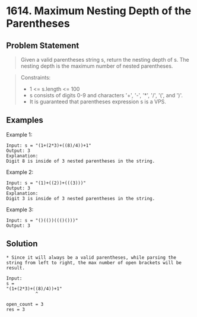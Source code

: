 # 1614. Maximum Nesting Depth of the Parentheses

## Problem Statement

> Given a valid parentheses string s, return the nesting depth of s. The nesting depth is the maximum number of nested parentheses.

> Constraints:
>
> - 1 <= s.length <= 100
> - s consists of digits 0-9 and characters '+', '-', '\*', '/', '(', and ')'.
> - It is guaranteed that parentheses expression s is a VPS.

## Examples

Example 1:

```
Input: s = "(1+(2*3)+((8)/4))+1"
Output: 3
Explanation:
Digit 8 is inside of 3 nested parentheses in the string.
```

Example 2:

```
Input: s = "(1)+((2))+(((3)))"
Output: 3
Explanation:
Digit 3 is inside of 3 nested parentheses in the string.
```

Example 3:

```
Input: s = "()(())((()()))"
Output: 3
```

## Solution

```
* Since it will always be a valid parentheses, while parsing the string from left to right, the max number of open brackets will be result.

Input:
s =
"(1+(2*3)+((8)/4))+1"
           ^

open_count = 3
res = 3
```
